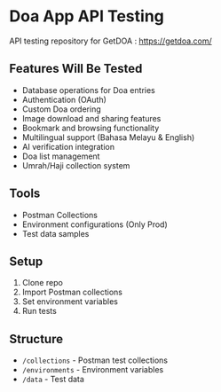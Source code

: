 # Doa App API Testing

API testing repository for GetDOA : https://getdoa.com/

## Features Will Be Tested

- Database operations for Doa entries
- Authentication (OAuth)
- Custom Doa ordering
- Image download and sharing features
- Bookmark and browsing functionality
- Multilingual support (Bahasa Melayu & English)
- AI verification integration
- Doa list management
- Umrah/Haji collection system

## Tools

- Postman Collections
- Environment configurations (Only Prod)
- Test data samples

## Setup

1. Clone repo
2. Import Postman collections
3. Set environment variables
4. Run tests

## Structure

- `/collections` - Postman test collections
- `/environments` - Environment variables
- `/data` - Test data
